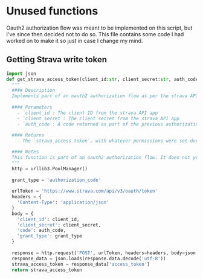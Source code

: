 # Unused functions

Oauth2 authorization flow was meant to be implemented on this script, but I've since then decided not to do so. This file contains some code I had worked on to make it so just in case I change my mind.


## Getting Strava write token

```python
import json
def get_strava_access_token(client_id:str, client_secret:str, auth_code:str) -> str:
  """
  #### Description
  Implements part of an oauth2 authorization flow as per the strava API guide at https://developers.strava.com/docs/getting-started/#oauth.
  
  #### Parameters
    - `client_id`: The client ID from the strava API app
    - `client_secret`: The client secret from the strava API app
    - `auth_code`: A code returned as part of the previous authorization bit, which is single-use
  
  #### Returns
    - The `strava access token`, with whatever permissions were set during the previous oauth2 step

  #### Notes
  This function is part of an oauth2 authorization flow. It does not yet handle the previous step which actually authorizes access, but rather the token bits. `Hence, this is still a work in progress`, not intended yet for use.
  """
  http = urllib3.PoolManager()
  
  grant_type = 'authorization_code'
  
  urlToken = 'https://www.strava.com/api/v3/oauth/token'
  headers = {
    'Content-Type': 'application/json'
  }
  body = {
    'client_id': client_id,
    'client_secret': client_secret,
    'code': auth_code,
    'grant_type': grant_type
  }
  
  response = http.request('POST', urlToken, headers=headers, body=json.dumps(body).encode('utf-8'))
  response_data = json.loads(response.data.decode('utf-8'))
  strava_access_token = response_data['access_token']
  return strava_access_token
```
